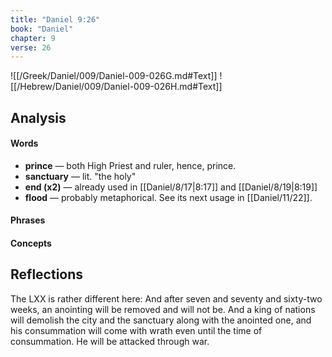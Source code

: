 ```yaml
---
title: "Daniel 9:26"
book: "Daniel"
chapter: 9
verse: 26
---
```

![[/Greek/Daniel/009/Daniel-009-026G.md#Text]]
![[/Hebrew/Daniel/009/Daniel-009-026H.md#Text]]

## Analysis

#### Words
- **prince** — both High Priest and ruler, hence, prince.
- **sanctuary** — lit. "the holy"
- **end (x2)** — already used in [[Daniel/8/17|8:17]] and [[Daniel/8/19|8:19]]
- **flood** — probably metaphorical.  See its next usage in [[Daniel/11/22]].

#### Phrases

#### Concepts

## Reflections

The LXX is rather different here: And after seven and seventy and sixty-two weeks, an anointing will be removed and will not be. And a king of nations will demolish the city and the sanctuary along with the anointed one, and his consummation will come with wrath even until the time of consummation. He will be attacked through war.
